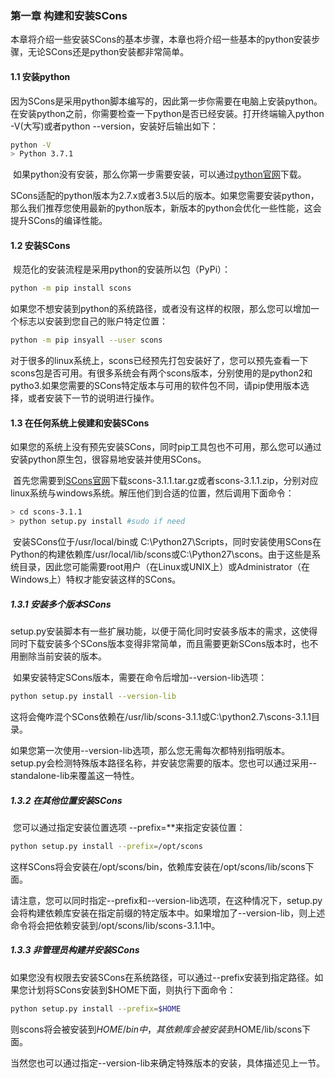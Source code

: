 ### 第一章 构建和安装SCons

​	本章将介绍一些安装SCons的基本步骤，本章也将介绍一些基本的python安装步骤，无论SCons还是python安装都非常简单。

#### 1.1 安装python

​	因为SCons是采用python脚本编写的，因此第一步你需要在电脑上安装python。在安装python之前，你需要检查一下python是否已经安装。打开终端输入python -V(大写)或者python --version，安装好后输出如下：

```bash
python -V
> Python 3.7.1
```

​	如果python没有安装，那么你第一步需要安装，可以通过[python官网](http://www.python.org/download)下载。

​	SCons适配的python版本为2.7.x或者3.5以后的版本。如果您需要安装python，那么我们推荐您使用最新的python版本，新版本的python会优化一些性能，这会提升SCons的编译性能。



#### 1.2 安装SCons

​	规范化的安装流程是采用python的安装所以包（PyPi）：

```bash
python -m pip install scons
```

​	如果您不想安装到python的系统路径，或者没有这样的权限，那么您可以增加一个标志以安装到您自己的账户特定位置：

```bash
python -m pip insyall --user scons
```

​	对于很多的linux系统上，scons已经预先打包安装好了，您可以预先查看一下scons包是否可用。有很多系统会有两个scons版本，分别使用的是python2和pytho3.如果您需要的SCons特定版本与可用的软件包不同，请pip使用版本选择，或者安装下一节的说明进行操作。



#### 1.3 在任何系统上侯建和安装SCons

​	如果您的系统上没有预先安装SCons，同时pip工具包也不可用，那么您可以通过安装python原生包，很容易地安装并使用SCons。

​	首先您需要到[SCons官网]( http://www.scons.org/download.html)下载scons-3.1.1.tar.gz或者scons-3.1.1.zip，分别对应linux系统与windows系统。解压他们到合适的位置，然后调用下面命令：

```bash
> cd scons-3.1.1
> python setup.py install #sudo if need
```

​	安装SCons位于/usr/local/bin或 C:\Python27\Scripts，同时安装使用SCons在Python的构建依赖库/usr/local/lib/scons或C:\Python27\scons。由于这些是系统目录，因此您可能需要root用户（在Linux或UNIX上）或Administrator（在Windows上）特权才能安装这样的SCons。

##### 1.3.1 安装多个版本SCons

​	setup.py安装脚本有一些扩展功能，以便于简化同时安装多版本的需求，这使得同时下载安装多个SCons版本变得非常简单，而且需要更新SCons版本时，也不用删除当前安装的版本。

​	如果安装特定SCons版本，需要在命令后增加--version-lib选项：

```bash
python setup.py install --version-lib
```

​	这将会俺咋混个SCons依赖在/usr/lib/scons-3.1.1或C:\python2.7\scons-3.1.1目录。

​	如果您第一次使用--version-lib选项，那么您无需每次都特别指明版本。setup.py会检测特殊版本路径名称，并安装您需要的版本。您也可以通过采用--standalone-lib来覆盖这一特性。

##### 1.3.2 在其他位置安装SCons

​	您可以通过指定安装位置选项 --prefix=**来指定安装位置：

```bash
python setup.py install --prefix=/opt/scons
```

​	这样SCons将会安装在/opt/scons/bin，依赖库安装在/opt/scons/lib/scons下面。

​	请注意，您可以同时指定--prefix和--version-lib选项，在这种情况下，setup.py会将构建依赖库安装在指定前缀的特定版本中。如果增加了--version-lib，则上述命令将会把依赖安装到/opt/scons/lib/scons-3.1.1中。

##### 1.3.3 非管理员构建并安装SCons

​	如果您没有权限去安装SCons在系统路径，可以通过--prefix安装到指定路径。如果您计划将SCons安装到$HOME下面，则执行下面命令：

```bash
python setup.py install --prefix=$HOME
```

则scons将会被安装到$HOME/bin中，其依赖库会被安装到$HOME/lib/scons下面。

​	当然您也可以通过指定--version-lib来确定特殊版本的安装，具体描述见上一节。